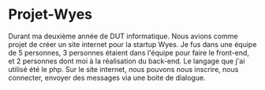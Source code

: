 # Projet-Wyes


Durant ma deuxième année de DUT informatique. Nous avions comme projet de créer un site internet pour la startup Wyes. Je fus dans une équipe de 5 personnes, 3 personnes étaient dans l'équipe pour faire le front-end, et 2 personnes dont moi à la réalisation du back-end. Le langage que j'ai utilisé été le php. Sur le site internet, nous pouvons nous inscrire, nous connecter, envoyer des messages via une boite de dialogue.

